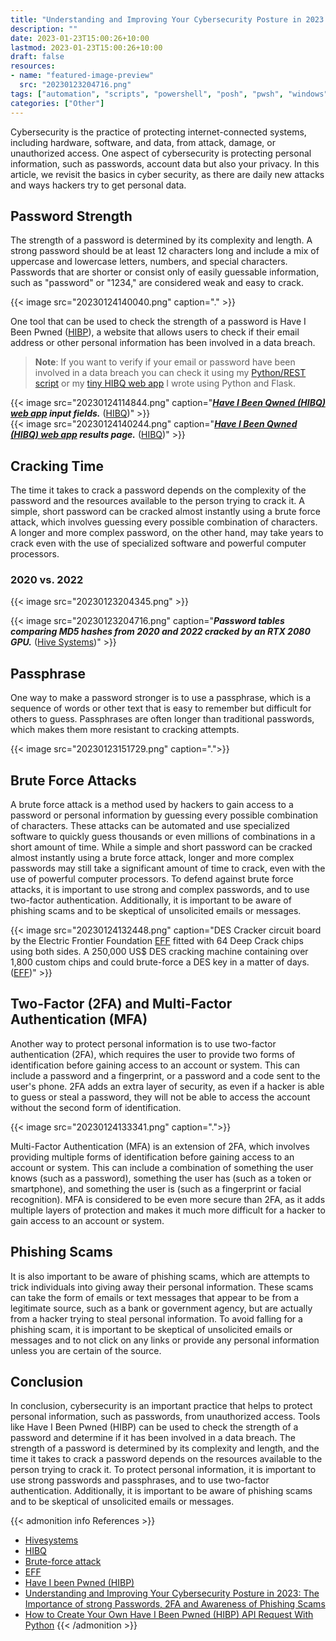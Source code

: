 ```yaml
---
title: "Understanding and Improving Your Cybersecurity Posture in 2023: The Importance of strong Passwords, 2FA and Awareness of Phishing Scams"
description: ""
date: 2023-01-23T15:00:26+10:00
lastmod: 2023-01-23T15:00:26+10:00
draft: false
resources:
- name: "featured-image-preview"
  src: "20230123204716.png"
tags: ["automation", "scripts", "powershell", "posh", "pwsh", "windows"]
categories: ["Other"]
---
```


Cybersecurity is the practice of protecting internet-connected systems, including hardware, software, and data, from attack, damage, or unauthorized access. One aspect of cybersecurity is protecting personal information, such as passwords, account data but also your privacy. In this article, we revisit the basics in cyber security, as there are daily new attacks and ways hackers try to get personal data.

<!--more-->

## Password Strength
The strength of a password is determined by its complexity and length. A strong password should be at least 12 characters long and include a mix of uppercase and lowercase letters, numbers, and special characters. Passwords that are shorter or consist only of easily guessable information, such as "password" or "1234," are considered weak and easy to crack.

{{< image src="20230124140040.png" caption="." >}}

One tool that can be used to check the strength of a password is Have I Been Pwned ([HIBP](https://haveibeenpwned.com/)), a website that allows users to check if their email address or other personal information has been involved in a data breach.

> **Note**: If you want to verify if your email or password have been involved in a data breach you can check it using my [Python/REST script](https://github.com/segraef/Scripts/blob/main/Python/hibp.py) or my [tiny HIBQ web app](https://hibq.azurewebsites.net) I wrote using Python and Flask.

{{< image src="20230124114844.png" caption="***[Have I Been Qwned (HIBQ) web app](https://hibq.azurewebsites.net) input fields.*** ([HIBQ](https://hibq.azurewebsites.net))" >}}
<br>
{{< image src="20230124140244.png" caption="***[Have I Been Qwned (HIBQ) web app](https://hibq.azurewebsites.net) results page.*** ([HIBQ](https://hibq.azurewebsites.net))" >}}

## Cracking Time
The time it takes to crack a password depends on the complexity of the password and the resources available to the person trying to crack it. A simple, short password can be cracked almost instantly using a brute force attack, which involves guessing every possible combination of characters. A longer and more complex password, on the other hand, may take years to crack even with the use of specialized software and powerful computer processors.

### 2020 vs. 2022
{{< image src="20230123204345.png" >}}

{{< image src="20230123204716.png" caption="***Password tables comparing MD5 hashes from 2020 and 2022 cracked by an RTX 2080 GPU.*** ([Hive Systems](https://www.hivesystems.io/blog/are-your-passwords-in-the-green))" >}}


## Passphrase
One way to make a password stronger is to use a passphrase, which is a sequence of words or other text that is easy to remember but difficult for others to guess. Passphrases are often longer than traditional passwords, which makes them more resistant to cracking attempts.

{{< image src="20230123151729.png" caption=".">}}

## Brute Force Attacks
A brute force attack is a method used by hackers to gain access to a password or personal information by guessing every possible combination of characters. These attacks can be automated and use specialized software to quickly guess thousands or even millions of combinations in a short amount of time. While a simple and short password can be cracked almost instantly using a brute force attack, longer and more complex passwords may still take a significant amount of time to crack, even with the use of powerful computer processors. To defend against brute force attacks, it is important to use strong and complex passwords, and to use two-factor authentication. Additionally, it is important to be aware of phishing scams and to be skeptical of unsolicited emails or messages.

{{< image src="20230124132448.png" caption="DES Cracker circuit board by the Electric Frontier Foundation [EFF](https://www.eff.org/) fitted with 64 Deep Crack chips using both sides. A 250,000 US$ DES cracking machine containing over 1,800 custom chips and could brute-force a DES key in a matter of days. ([EFF](https://www.eff.org/))" >}}

## Two-Factor (2FA) and Multi-Factor Authentication (MFA)
Another way to protect personal information is to use two-factor authentication (2FA), which requires the user to provide two forms of identification before gaining access to an account or system. This can include a password and a fingerprint, or a password and a code sent to the user's phone. 2FA adds an extra layer of security, as even if a hacker is able to guess or steal a password, they will not be able to access the account without the second form of identification.

{{< image src="20230124133341.png" caption=".">}}

Multi-Factor Authentication (MFA) is an extension of 2FA, which involves providing multiple forms of identification before gaining access to an account or system. This can include a combination of something the user knows (such as a password), something the user has (such as a token or smartphone), and something the user is (such as a fingerprint or facial recognition). MFA is considered to be even more secure than 2FA, as it adds multiple layers of protection and makes it much more difficult for a hacker to gain access to an account or system.

## Phishing Scams
It is also important to be aware of phishing scams, which are attempts to trick individuals into giving away their personal information. These scams can take the form of emails or text messages that appear to be from a legitimate source, such as a bank or government agency, but are actually from a hacker trying to steal personal information. To avoid falling for a phishing scam, it is important to be skeptical of unsolicited emails or messages and to not click on any links or provide any personal information unless you are certain of the source.

## Conclusion
In conclusion, cybersecurity is an important practice that helps to protect personal information, such as passwords, from unauthorized access. Tools like Have I Been Pwned (HIBP) can be used to check the strength of a password and determine if it has been involved in a data breach. The strength of a password is determined by its complexity and length, and the time it takes to crack a password depends on the resources available to the person trying to crack it. To protect personal information, it is important to use strong passwords and passphrases, and to use two-factor authentication. Additionally, it is important to be aware of phishing scams and to be skeptical of unsolicited emails or messages.

{{< admonition info References >}}
- [Hivesystems](https://www.hivesystems.io/password)
- [HIBQ](https://hibq.azurewebsites.net/)
- [Brute-force attack](https://en.wikipedia.org/wiki/Brute-force_attack)
- [EFF](https://www.eff.org/)
- [Have I been Pwned (HIBP)](https://haveibeenpwned.com/)
- [Understanding and Improving Your Cybersecurity Posture in 2023: The Importance of strong Passwords, 2FA and Awareness of Phishing Scams](https://www.graef.io/understanding-and-improving-your-cybersecurity-posture-the-importance-of-strong-passwords-2fa-and-awareness-of-phishing-scams/)
- [How to Create Your Own Have I Been Pwned (HIBP) API Request With Python](https://www.graef.io/how-to-create-your-own-have-i-been-pwned-api-request-with-python/)
{{< /admonition >}}
